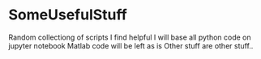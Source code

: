 # SomeUsefulStuff
Random collectiong of scripts I find helpful
I will base all python code on jupyter notebook
Matlab code will be left as is
Other stuff are other stuff..
